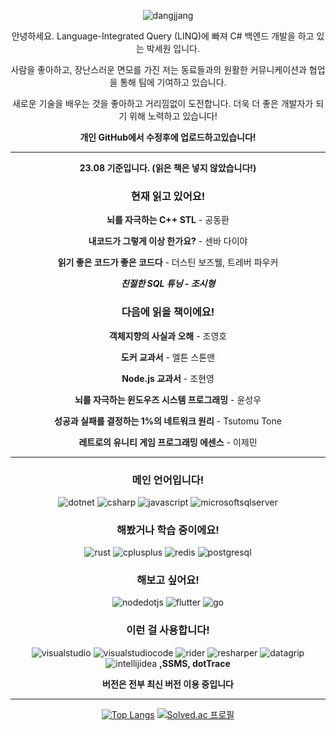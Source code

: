 <div align="center">
  
![dangjjang](https://capsule-render.vercel.app/api?type=Waving&color=auto&height=200&section=header&text=Daengjjang%20Github&fontSize=90)

안녕하세요. Language-Integrated Query (LINQ)에 빠져 C# 백엔드 개발을 하고 있는 박세원 입니다.

사람을 좋아하고, 장난스러운 면모를 가진 저는 동료들과의 원활한 커뮤니케이션과 협업을 통해 팀에 기여하고 있습니다.

새로운 기술을 배우는 것을 좋아하고 거리낌없이 도전합니다. 더욱 더 좋은 개발자가 되기 위해 노력하고 있습니다!

**개인 GitHub에서 수정후에 업로드하고있습니다!**

---

**23.08 기준입니다. (읽은 책은 넣지 않았습니다!)**
### 현재 읽고 있어요!
**뇌를 자극하는 C++ STL** - 공동환

**내코드가 그렇게 이상 한가요?** - 센바 다이야

**읽기 좋은 코드가 좋은 코드다** - 더스틴 보즈웰, 트레버 파우커

***친절한 SQL 튜닝 - 조시형***
### 다음에 읽을 책이에요!
**객체지향의 사실과 오해** - 조영호

**도커 교과서** - 엘튼 스톤맨

**Node.js 교과서** - 조현영

**뇌를 자극하는 윈도우즈 시스템 프로그래밍** - 윤성우

**성공과 실패를 결정하는 1%의 네트워크 원리** - Tsutomu Tone

**레트로의 유니티 게임 프로그래밍 에센스** - 이제민

---

### 메인 언어입니다!
![dotnet](https://img.shields.io/badge/dotnet-512BD4?style=&logo=dotnet&logoColor=#512BD4)
![csharp](https://img.shields.io/badge/csharp-239120?style=&logo=csharp&logoColor=#239120)
![javascript](https://img.shields.io/badge/javascript-F7DF1E?style=&logo=javascript&logoColor=#F7DF1E)
![microsoftsqlserver](https://img.shields.io/badge/microsoftsqlserver-CC2927?style=&logo=microsoftsqlserver&logoColor=#CC2927)

### 해봤거나 학습 중이에요!
![rust](https://img.shields.io/badge/rust-000000?style=&logo=rust&logoColor=#000000)
![cplusplus](https://img.shields.io/badge/cplusplus-00599C?style=&logo=cplusplus&logoColor=#00599C)
![redis](https://img.shields.io/badge/redis-DC382D?style=&logo=redis&logoColor=#DC382D)
![postgresql](https://img.shields.io/badge/postgresql-4169E1?style=&logo=postgresql&logoColor=#4169E1)

### 해보고 싶어요!
![nodedotjs](https://img.shields.io/badge/nodedotjs-339933?style=&logo=nodedotjs&logoColor=#339933)
![flutter](https://img.shields.io/badge/flutter-02569B?style=&logo=flutter&logoColor=#02569B)
![go](https://img.shields.io/badge/go-00ADD8?style=&logo=go&logoColor=#00ADD8)

### 이런 걸 사용합니다!
![visualstudio](https://img.shields.io/badge/visualstudio-5C2D91?style=&logo=visualstudio&logoColor=#5C2D91)
![visualstudiocode](https://img.shields.io/badge/visualstudiocode-007ACC?style=&logo=visualstudiocode&logoColor=#007ACC)
![rider](https://img.shields.io/badge/rider-000000?style=&logo=rider&logoColor=#000000)
![resharper](https://img.shields.io/badge/resharper-000000?style=&logo=resharper&logoColor=#000000)
![datagrip](https://img.shields.io/badge/datagrip-000000?style=&logo=datagrip&logoColor=#000000)
![intellijidea](https://img.shields.io/badge/intellijidea-000000?style=&logo=intellijidea&logoColor=#000000)
**,SSMS, dotTrace**

**버전은 전부 최신 버전 이용 중입니다**

---
[![Top Langs](https://github-readme-stats.vercel.app/api/top-langs/?username=daengjjang)](https://github.com/daengjjang/github-readme-stats)
[![Solved.ac 프로필](http://mazassumnida.wtf/api/v2/generate_badge?boj=zzange100)](https://solved.ac/zzange100)

</div>
